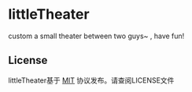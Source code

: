 # littleTheater
custom  a small theater between two guys~ , have fun!


## License

littleTheater基于 [MIT](http://opensource.org/licenses/MIT) 协议发布。请查阅LICENSE文件
